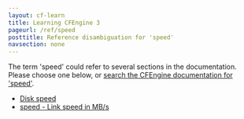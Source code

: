 ```yaml
---
layout: cf-learn
title: Learning CFEngine 3
pageurl: /ref/speed
posttitle: Reference disambiguation for 'speed'
navsection: none
---
```


The term 'speed' could refer to several sections in the documentation. Please choose one below, or
[search the CFEngine documentation for 'speed'](http://docs.cfengine.com/latest/search.html?q=speed).

- [Disk speed](http://docs.cfengine.com/latest/guide-installation-and-configuration-general-installation-installation-enterprise.html#disk-speed)
- [speed - Link speed in MB/s](http://docs.cfengine.com/latest/reference-promise-types-interfaces.html#speed-link-speed-in-mb-s)
